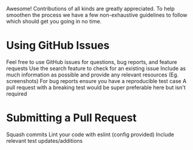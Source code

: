 Awesome! Contributions of all kinds are greatly appreciated. To help smoothen the process we have a few non-exhaustive guidelines to follow which should get you going in no time.

# Using GitHub Issues
Feel free to use GitHub issues for questions, bug reports, and feature requests
Use the search feature to check for an existing issue
Include as much information as possible and provide any relevant resources (Eg. screenshots)
For bug reports ensure you have a reproducible test case
A pull request with a breaking test would be super preferable here but isn't required
# Submitting a Pull Request
Squash commits
Lint your code with eslint (config provided)
Include relevant test updates/additions
